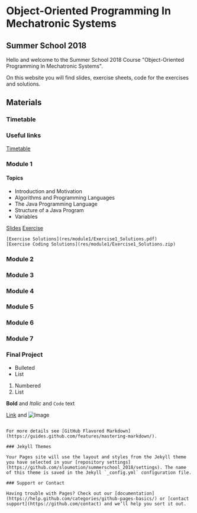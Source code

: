 
# Object-Oriented Programming In Mechatronic Systems
## Summer School 2018

Hello and welcome to the Summer School 2018 Course "Object-Oriented Programming In Mechatronic Systems".

On this website you will find slides, exercise sheets, code for the exercises and solutions.

## Materials

### Timetable

### Useful links

[Timetable](res/timetable.pdf)



### Module 1

#### Topics
- Introduction and Motivation
- Algorithms and Programming Languages
- The Java Programming Language
- Structure of a Java Program
- Variables

[Slides](res/Slides/Module1.pdf)
[Exercise](res/module1/Exercise1.pdf)

```
[Exercise Solutions](res/module1/Exercise1_Solutions.pdf)
[Exercise Coding Solutions](res/module1/Exercise1_Solutions.zip)
```

### Module 2
### Module 3
### Module 4
### Module 5
### Module 6
### Module 7
### Final Project


- Bulleted
- List

1. Numbered
2. List

**Bold** and _Italic_ and `Code` text

[Link](url) and ![Image](src)
```

For more details see [GitHub Flavored Markdown](https://guides.github.com/features/mastering-markdown/).

### Jekyll Themes

Your Pages site will use the layout and styles from the Jekyll theme you have selected in your [repository settings](https://github.com/sloumotion/summerschool_2018/settings). The name of this theme is saved in the Jekyll `_config.yml` configuration file.

### Support or Contact

Having trouble with Pages? Check out our [documentation](https://help.github.com/categories/github-pages-basics/) or [contact support](https://github.com/contact) and we’ll help you sort it out.
